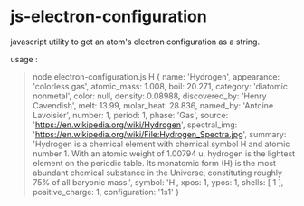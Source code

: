 # js-electron-configuration
javascript utility to get an atom's electron configuration as a string.



usage :

> node electron-configuration.js H
{ name: 'Hydrogen',
  appearance: 'colorless gas',
  atomic_mass: 1.008,
  boil: 20.271,
  category: 'diatomic nonmetal',
  color: null,
  density: 0.08988,
  discovered_by: 'Henry Cavendish',
  melt: 13.99,
  molar_heat: 28.836,
  named_by: 'Antoine Lavoisier',
  number: 1,
  period: 1,
  phase: 'Gas',
  source: 'https://en.wikipedia.org/wiki/Hydrogen',
  spectral_img: 'https://en.wikipedia.org/wiki/File:Hydrogen_Spectra.jpg',
  summary:
   'Hydrogen is a chemical element with chemical symbol H and atomic number 1. With an atomic weight of 1.00794 u, hydrogen is the lightest element on the periodic table. Its monatomic form (H) is the most abundant chemical substance in the Universe, constituting roughly 75% of all baryonic mass.',
  symbol: 'H',
  xpos: 1,
  ypos: 1,
  shells: [ 1 ],
  positive_charge: 1,
  configuration: '1s1' }
